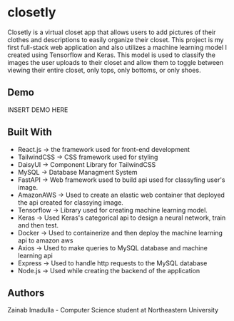 # closetly

Closetly is a virtual closet app that allows users to add pictures of their clothes and descriptions to easily organize their closet. This project is
my first full-stack web application and also utilizes a machine learning model I created using Tensorflow and Keras. This model is used to classify the images the user uploads to their closet and allow them to toggle between viewing their entire closet, only tops, only bottoms, or only shoes. 

## Demo

INSERT DEMO HERE


## Built With
- React.js -> the framework used for front-end development
- TailwindCSS -> CSS framework used for styling
- DaisyUI -> Component Library for TailwindCSS
- MySQL -> Database Managment System 
- FastAPI -> Web framework used to build api used for classyfing user's image.
- AmazonAWS -> Used to create an elastic web container that deployed the api created for classying image.
- Tensorflow -> Library used for creating machine learning model. 
- Keras -> Used Keras's categorical api to design a neural network, train and then test. 
- Docker -> Used to containerize and then deploy the machine learning api to amazon aws
- Axios -> Used to make queries to MySQL database and machine learning api
- Express -> Used to handle http requests to the MySQL database
- Node.js -> Used while creating the backend of the application

## Authors

Zainab Imadulla - Computer Science student at Northeastern University 

